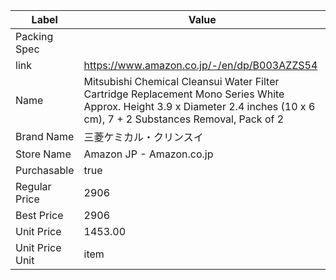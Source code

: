 | Label           | Value                                                                                                                                                                       |
| --------------- | --------------------------------------------------------------------------------------------------------------------------------------------------------------------------- |
| Packing Spec    |                                                                                                                                                                             |
| link            | https://www.amazon.co.jp/-/en/dp/B003AZZS54                                                                                                                                 |
| Name            | Mitsubishi Chemical Cleansui Water Filter Cartridge Replacement Mono Series White Approx. Height 3.9 x Diameter 2.4 inches (10 x 6 cm), 7 + 2 Substances Removal, Pack of 2 |
| Brand Name      | 三菱ケミカル・クリンスイ                                                                                                                                                                |
| Store Name      | Amazon JP - Amazon.co.jp                                                                                                                                                    |
| Purchasable     | true                                                                                                                                                                        |
| Regular Price   | 2906                                                                                                                                                                        |
| Best Price      | 2906                                                                                                                                                                        |
| Unit Price      | 1453.00                                                                                                                                                                     |
| Unit Price Unit | item                                                                                                                                                                        |
